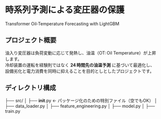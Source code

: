 # 時系列予測による変圧器の保護  
Transformer Oil‑Temperature Forecasting with LightGBM

## プロジェクト概要
油入り変圧器は負荷変動に応じて発熱し、油温（OT: Oil Temperature）が上昇します。  
冷却装置の運転を経験則ではなく **24 時間先の油温予測** に基づいて最適化し、  
設備劣化と電力消費を同時に抑えることを目的としとしたプロジェクトです。

## ディレクトリ構成
├── src/
│   ├── __init__.py            ← パッケージ化のための特別ファイル（空でもOK）
│   ├── data_loader.py
│   ├── feature_engineering.py
│   ├── model.py
│   ├── train.py

